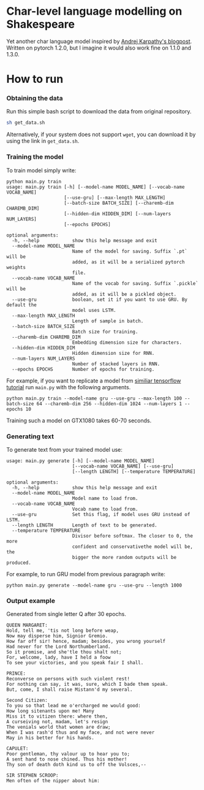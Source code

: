 # Char-level language modelling on Shakespeare
Yet another char language model inspired by [Andrej Karpathy's blogpost](http://karpathy.github.io/2015/05/21/rnn-effectiveness/).
Written on pytorch 1.2.0, but I imagine it would also work fine on 1.1.0 and 1.3.0.

# How to run
### Obtaining the data
Run this simple bash script to download the data from original repository.
```bash
sh get_data.sh
```
Alternatively, if your system does not support `wget`, you can download it by using the link in `get_data.sh`.
### Training the model
To train model simply write:
```
python main.py train
usage: main.py train [-h] [--model-name MODEL_NAME] [--vocab-name VOCAB_NAME]
                     [--use-gru] [--max-length MAX_LENGTH]
                     [--batch-size BATCH_SIZE] [--charemb-dim CHAREMB_DIM]
                     [--hidden-dim HIDDEN_DIM] [--num-layers NUM_LAYERS]
                     [--epochs EPOCHS]

optional arguments:
  -h, --help            show this help message and exit
  --model-name MODEL_NAME
                        Name of the model for saving. Suffix `.pt` will be
                        added, as it will be a serialized pytorch weights
                        file.
  --vocab-name VOCAB_NAME
                        Name of the vocab for saving. Suffix `.pickle` will be
                        added, as it will be a pickled object.
  --use-gru             boolean, set it if you want to use GRU. By default the
                        model uses LSTM.
  --max-length MAX_LENGTH
                        Length of sample in batch.
  --batch-size BATCH_SIZE
                        Batch size for training.
  --charemb-dim CHAREMB_DIM
                        Embedding dimension size for characters.
  --hidden-dim HIDDEN_DIM
                        Hidden dimension size for RNN.
  --num-layers NUM_LAYERS
                        Number of stacked layers in RNN.
  --epochs EPOCHS       Number of epochs for training.

```
For example, if you want to replicate a model from [similiar tensorflow tutorial](https://www.tensorflow.org/tutorials/text/text_generation)
run `main.py` with the following arguments.
```
python main.py train --model-name gru --use-gru --max-length 100 --batch-size 64 --charemb-dim 256 --hidden-dim 1024 --num-layers 1 --epochs 10
```
Training such a model on GTX1080 takes 60-70 seconds.
### Generating text
To generate text from your trained model use:
```
usage: main.py generate [-h] [--model-name MODEL_NAME]
                        [--vocab-name VOCAB_NAME] [--use-gru]
                        [--length LENGTH] [--temperature TEMPERATURE]

optional arguments:
  -h, --help            show this help message and exit
  --model-name MODEL_NAME
                        Model name to load from.
  --vocab-name VOCAB_NAME
                        Vocab name to load from.
  --use-gru             Set this flag, if model uses GRU instead of LSTM.
  --length LENGTH       Length of text to be generated.
  --temperature TEMPERATURE
                        Divisor before softmax. The closer to 0, the more
                        confident and conservativethe model will be, the
                        bigger the more random outputs will be produced.
```
For example, to run GRU model from previous paragraph write:
```
python main.py generate --model-name gru --use-gru --length 1000
```
### Output example
Generated from single letter Q after 30 epochs.
```
QUEEN MARGARET:
Hold, tell me, 'tis not long before weap,
Now may disperse him, Signior Gremio.
How far off sir! hence, madam; besides, you wrong yourself
Had never for the Lord Northumberland.
So it promise, and she'tle thou shalt not;
For, welcome, lady, have I held a foow
To see your victories, and you speak fair I shall.

PRINCE:
Reconverse on persons with such violent rest!
For nothing can say, it was, sure, which I bade them speak.
But, come, I shall raise Mistann'd my several.

Second Citizen:
To you so that lead me o'ercharged me would good:
How long sitenants upon me! Many
Miss it to vitizen there: where then,
A curseiving not, madam, let's resign
The venials world that women are draw;
When I was rash'd thus and my face, and not were never
May in his better for his hands.

CAPULET:
Poor gentleman, thy valour up to hear you to;
A sent hand to nose chined. Thus his mother!
Thy son of death doth kind us to off the Volsces,--

SIR STEPHEN SCROOP:
Men often of the nipper about him:
```
